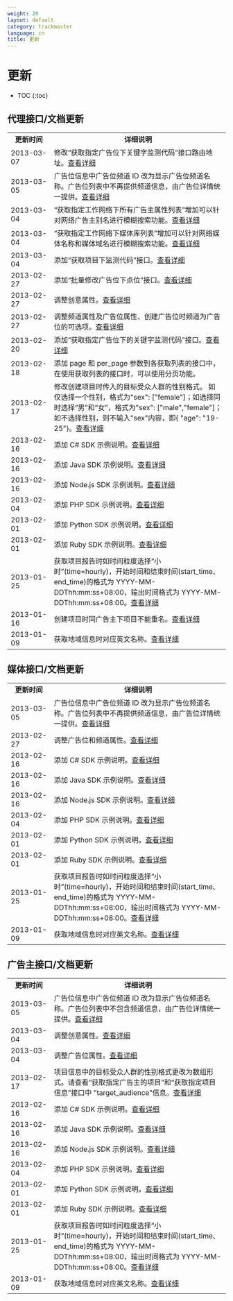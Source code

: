 ```yaml
---
weight: 20
layout: default
category: trackmaster
language: cn
title: 更新
---
```


# 更新

* TOC
{:toc}

## 代理接口/文档更新 

<table width="560" border="0" bordercolor="#000000">
  <tr>
    <td width="94"><div align="center"><strong>更新时间</strong></div></td>
    <td width="456"><div align="center"><strong>详细说明</strong></div></td>
  </tr>
  <tr>
    <td>2013-03-07</td>
    <td>修改“获取指定广告位下关键字监测代码”接口路由地址。<a href="http://dev.admaster.com.cn/doc/trackmaster/v1/cn/code.html#section-2">查看详细</a></td>
  </tr>
  <tr>
    <td>2013-03-05</td>
    <td>广告位信息中广告位频道 ID 改为显示广告位频道名称。广告位列表中不再提供频道信息，由广告位详情统一提供。<a href="http://dev.admaster.com.cn/doc/trackmaster/v1/cn/placement.html">查看详细</a></td>
  </tr>
  <tr>
    <td>2013-03-04</td>
    <td>“获取指定工作网络下所有广告主属性列表”增加可以针对网络广告主别名进行模糊搜索功能。<a href="http://dev.admaster.com.cn/doc/trackmaster/v1/cn/advertiser.html#section-3">查看详细</a></td>
  </tr>
  <tr>
    <td>2013-03-04</td>
    <td>“获取指定工作网络下媒体库列表”增加可以针对网络媒体名称和媒体域名进行模糊搜索功能。<a href="http://dev.admaster.com.cn/doc/trackmaster/v1/cn/media.html#section-3">查看详细</a></td>
  </tr>
  <tr>
    <td>2013-03-04</td>
    <td>添加“获取项目下监测代码”接口。<a href="http://dev.admaster.com.cn/doc/trackmaster/v1/cn/code.html#section-3">查看详细</a></td>
  </tr>
  <tr>
    <td>2013-02-27</td>
    <td>添加“批量修改广告位下点位”接口。<a href="http://dev.admaster.com.cn/doc/trackmaster/v1/cn/spot.html#section-3">查看详细</a></td>
  </tr>
  <tr>
    <td>2013-02-27</td>
    <td>调整创意属性。<a href="http://dev.admaster.com.cn/doc/trackmaster/v1/cn/creative.html">查看详细</a></td>
  </tr>
  <tr>
    <td>2013-02-27</td>
    <td>调整频道属性及广告位属性、创建广告位时频道为广告位的可选项。<a href="http://dev.admaster.com.cn/doc/trackmaster/v1/cn/placement.html#section-3">查看详细</a></td>
  </tr>
  <tr>
    <td>2013-02-20</td>
    <td>添加“获取指定广告位下的关键字监测代码”接口。<a href="http://dev.admaster.com.cn/doc/trackmaster/v1/cn/code.html#section-2">查看详细</a></td>
  </tr>
  <tr>
    <td>2013-02-18</td>
    <td>添加 page 和 per_page 参数到各获取列表的接口中，在使用获取列表的接口时，可以使用分页功能。</td>
  </tr>
  <tr>
    <td>2013-02-17</td>
    <td>修改创建项目时传入的目标受众人群的性别格式。
如仅选择一个性别，格式为"sex": ["female"]；如选择同时选择“男”和“女”，格式为"sex": ["male","female"]；如不选择性别，则不输入"sex"内容，即{ "age": "19-25"}。<a href="http://dev.admaster.com.cn/doc/trackmaster/v1/cn/campaign.html#section-3">查看详细</a></td>
  </tr>
  <tr>
    <td>2013-02-16</td>
    <td>添加 C# SDK 示例说明。<a href="http://dev.admaster.com.cn/doc/trackmaster/v1/cn/sdk/cs.html">查看详细</a></td>
  </tr>
  <tr>
    <td>2013-02-16</td>
    <td>添加 Java SDK 示例说明。<a href="http://dev.admaster.com.cn/doc/trackmaster/v1/cn/sdk/java.html">查看详细</a></td>
  </tr>
  <tr>
    <td>2013-02-16</td>
    <td>添加 Node.js SDK 示例说明。<a href="http://dev.admaster.com.cn/doc/trackmaster/v1/cn/sdk/nodejs.html">查看详细</a></td>
  </tr>
  <tr>
    <td>2013-02-04</td>
    <td>添加 PHP SDK 示例说明。<a href="http://dev.admaster.com.cn/doc/trackmaster/v1/cn/sdk/php.html">查看详细</a></td>
  </tr>
  <tr>
    <td>2013-02-01</td>
    <td>添加 Python SDK 示例说明。<a href="http://dev.admaster.com.cn/doc/trackmaster/v1/cn/sdk/python.html">查看详细</a></td>
  </tr>
  <tr>
    <td>2013-02-01</td>
    <td>添加 Ruby SDK 示例说明。<a href="http://dev.admaster.com.cn/doc/trackmaster/v1/cn/sdk/ruby.html">查看详细</a></td>
  </tr>
  <tr>
    <td>2013-01-25</td>
    <td>获取项目报告时如时间粒度选择“小时”(time=hourly)，开始时间和结束时间(start_time、end_time)的格式为 YYYY-MM-DDThh:mm:ss+08:00，输出时间格式为 YYYY-MM-DDThh:mm:ss+08:00。<a href="http://dev.admaster.com.cn/doc/trackmaster/v1/cn/campaign_report.html#section-1">查看详细</a></td>
  </tr>
  <tr>
    <td>2013-01-16</td>
    <td>创建项目时同广告主下项目不能重名。<a href="http://dev.admaster.com.cn/doc/trackmaster/v1/cn/campaign.html#section-3">查看详细</a></td>
  </tr>
  <tr>
  	<td>2013-01-09</td>
	<td>获取地域信息时对应英文名称。<a href="http://dev.admaster.com.cn/doc/trackmaster/v1/cn/territory.html">查看详细</a></td>
  </tr>
</table> 

## 媒体接口/文档更新    

<table width="560" border="0" bordercolor="#000000">
  <tr>
    <td width="94"><div align="center"><strong>更新时间</strong></div></td>
    <td width="456"><div align="center"><strong>详细说明</strong></div></td>
  </tr>
  <tr>
    <td>2013-03-05</td>
    <td>广告位信息中广告位频道 ID 改为显示广告位频道名称。广告位列表中不再提供频道信息，由广告位详情统一提供。<a href="http://dev.admaster.com.cn/doc/trackmaster/v1/cn/publisher_placement.html">查看详细</a></td>
  </tr>
  <tr>
    <td>2013-02-27</td>
    <td>调整广告位和频道属性。<a href="http://dev.admaster.com.cn/doc/trackmaster/v1/cn/publisher_placement.html">查看详细</a></td>
  </tr>
  <tr>
    <td>2013-02-16</td>
    <td>添加 C# SDK 示例说明。<a href="http://dev.admaster.com.cn/doc/trackmaster/v1/cn/sdk/cs.html">查看详细</a></td>
  </tr>
  <tr>
    <td>2013-02-16</td>
    <td>添加 Java SDK 示例说明。<a href="http://dev.admaster.com.cn/doc/trackmaster/v1/cn/sdk/java.html">查看详细</a></td>
  </tr>
  <tr>
    <td>2013-02-16</td>
    <td>添加 Node.js SDK 示例说明。<a href="http://dev.admaster.com.cn/doc/trackmaster/v1/cn/sdk/nodejs.html">查看详细</a></td>
  </tr>
  <tr>
    <td>2013-02-04</td>
    <td>添加 PHP SDK 示例说明。<a href="http://dev.admaster.com.cn/doc/trackmaster/v1/cn/sdk/php.html">查看详细</a></td>
  </tr>
  <tr>
    <td>2013-02-01</td>
    <td>添加 Python SDK 示例说明。<a href="http://dev.admaster.com.cn/doc/trackmaster/v1/cn/sdk/python.html">查看详细</a></td>
  </tr>
  <tr>
    <td>2013-02-01</td>
    <td>添加 Ruby SDK 示例说明。<a href="http://dev.admaster.com.cn/doc/trackmaster/v1/cn/sdk/ruby.html">查看详细</a></td>
  </tr>
  <tr>
    <td>2013-01-25</td>
    <td>获取项目报告时如时间粒度选择“小时”(time=hourly)，开始时间和结束时间(start_time、end_time)的格式为 YYYY-MM-DDThh:mm:ss+08:00，输出时间格式为 YYYY-MM-DDThh:mm:ss+08:00。<a href="http://dev.admaster.com.cn/doc/trackmaster/v1/cn/media_report.html#section-5">查看详细</a></td>
  </tr>
  <tr>
  	<td>2013-01-09</td>
	<td>获取地域信息时对应英文名称。<a href="http://dev.admaster.com.cn/doc/trackmaster/v1/cn/publisher_territory.html">查看详细</a></td>
  </tr>
</table>    


## 广告主接口/文档更新    

<table width="560" border="0" bordercolor="#000000">
  <tr>
    <td width="94"><div align="center"><strong>更新时间</strong></div></td>
    <td width="456"><div align="center"><strong>详细说明</strong></div></td>
  </tr>
  <tr>
    <td>2013-03-05</td>
    <td>广告位信息中广告位频道 ID 改为显示广告位频道名称。广告位列表中不包含频道信息，由广告位详情统一提供。<a href="http://dev.admaster.com.cn/doc/trackmaster/v1/cn/advertisers_placement.html">查看详细</a></td>
  </tr>
  <tr>
    <td>2013-03-04</td>
    <td>调整创意属性。<a href="http://dev.admaster.com.cn/doc/trackmaster/v1/cn/advertisers_creative.html">查看详细</a></td>
  </tr>
  <tr>
    <td>2013-03-04</td>
    <td>调整广告位属性。<a href="http://dev.admaster.com.cn/doc/trackmaster/v1/cn/advertisers_placement.html">查看详细</a></td>
  </tr>
  <tr>
    <td>2013-02-17</td>
    <td>项目信息中的目标受众人群的性别格式更改为数组形式。请查看“获取指定广告主的项目”和“获取指定项目信息”接口中
"target_audience"信息。<a href="http://dev.admaster.com.cn/doc/trackmaster/v1/cn/advertisers_campaign.html">查看详细</a></td>
  </tr>
  <tr>
    <td>2013-02-16</td>
    <td>添加 C# SDK 示例说明。<a href="http://dev.admaster.com.cn/doc/trackmaster/v1/cn/sdk/cs.html">查看详细</a></td>
  </tr>
  <tr>
    <td>2013-02-16</td>
    <td>添加 Java SDK 示例说明。<a href="http://dev.admaster.com.cn/doc/trackmaster/v1/cn/sdk/java.html">查看详细</a></td>
  </tr>
  <tr>
    <td>2013-02-16</td>
    <td>添加 Node.js SDK 示例说明。<a href="http://dev.admaster.com.cn/doc/trackmaster/v1/cn/sdk/nodejs.html">查看详细</a></td>
  </tr>
  <tr>
    <td>2013-02-04</td>
    <td>添加 PHP SDK 示例说明。<a href="http://dev.admaster.com.cn/doc/trackmaster/v1/cn/sdk/php.html">查看详细</a></td>
  </tr>
  <tr>
    <td>2013-02-01</td>
    <td>添加 Python SDK 示例说明。<a href="http://dev.admaster.com.cn/doc/trackmaster/v1/cn/sdk/python.html">查看详细</a></td>
  </tr>
  <tr>
    <td>2013-02-01</td>
    <td>添加 Ruby SDK 示例说明。<a href="http://dev.admaster.com.cn/doc/trackmaster/v1/cn/sdk/ruby.html">查看详细</a></td>
  </tr>
  <tr>
    <td>2013-01-25</td>
    <td>获取项目报告时如时间粒度选择“小时”(time=hourly)，开始时间和结束时间(start_time、end_time)的格式为 YYYY-MM-DDThh:mm:ss+08:00，输出时间格式为 YYYY-MM-DDThh:mm:ss+08:00。<a href="http://dev.admaster.com.cn/doc/trackmaster/v1/cn/advertisers_report.html#section-1">查看详细</a></td>
  </tr>
  <tr>
  	<td>2013-01-09</td>
	<td>获取地域信息时对应英文名称。<a href="http://dev.admaster.com.cn/doc/trackmaster/v1/cn/advertisers_territory.html">查看详细</a></td>
  </tr>
</table>   